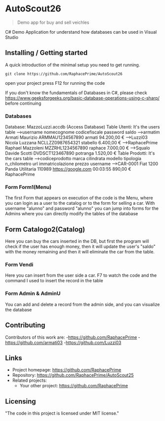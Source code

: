 

# AutoScout26
> Demo app for buy and sell veichles

C# Demo Application for understand how 
databases can be used in Visual Studio

## Installing / Getting started

A quick introduction of the minimal setup you need to get running.

```shell
git clone https://github.com/RaphacePrime/AutoScout26
```

open your project
press F12 for running the code

If you don't know the fundamentals of Databases in C#, 
please check https://www.geeksforgeeks.org/basic-database-operations-using-c-sharp/
before continuing

### Databases

Database: MazzoLuzzi.accdb (Access Database)
Table Utenti: It's the users table
	-->username	nomecognome	codicefiscale	password	saldo
	-->armatim	Armati Maurizio	ARMMAU1234567890	armati	94.200,00 €
	-->Luzzi03	Nicola Luzzana	NCLLZZ0987654321	stabello	6.400,00 €
	-->RaphacePrime	Raphael Mazzoleni	MZZRHL1234567890	raphace	7.000,00 €
	-->Squalo	Davide Scotti	DVDSCT123467890	potranga	1.520,00 €
Table Prodotti: It's the cars table
	-->codiceprodotto	marca	cilindrata	modello	tipologia	n_chilometro	url	immatricolazione	prezzo	username
	-->CAR-0001	Fiat	1200	Panda	Utilitaria	110989	https://google.com	00:03:55	890,00 €	RaphacePrime

### Form Form1(Menu)

The first Form that appears on execution of the code is the Menu,
where you can login as a user to the catalog or to the form for selling a car.
With username "alunno" and password "alunno" you can jump into forms for the Admins
where you can directly modify the tables of the database

## Form Catalogo2(Catalog)

Here you can buy the cars inserted in the DB, but first the program will check 
if the user has enough money, then it will update the user's "saldo" with the money 
remaining and then it will eliminate the car from the table.

### Form Vendi

Here you can insert from the user side a car.
F7 to watch the code and the command I used to
insert the record in the table


### Form Admin & AdminU

You can add and delete a record from the admin side,
and you can visualize the database 


## Contributing

Contributors of this work are:
-https://github.com/RaphacePrime
-https://github.com/armati03
-https://github.com/Luzzi03

## Links

- Project homepage: https://github.com/RaphacePrime
- Repository: https://github.com/RaphacePrime/AutoScout25
- Related projects:
  - Your other project: https://github.com/RaphacePrime
 
## Licensing

"The code in this project is licensed under MIT license."